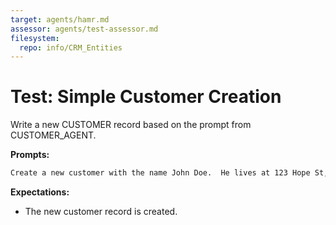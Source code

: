 ```yaml
---
target: agents/hamr.md
assessor: agents/test-assessor.md
filesystem:
  repo: info/CRM_Entities
---
```


# Test: Simple Customer Creation

Write a new CUSTOMER record based on the prompt from CUSTOMER_AGENT.

**Prompts:**

```markdown
Create a new customer with the name John Doe.  He lives at 123 Hope St, Auckland.
```

**Expectations:**

- The new customer record is created.

